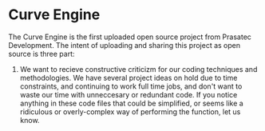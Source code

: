 # Curve Engine
The Curve Engine is the first uploaded open source project from Prasatec Development. The intent of uploading and sharing this project as open source is three part:
1. We want to recieve constructive criticizm for our coding techniques and methodologies. We have several project ideas on hold due to time constraints, and continuing to work full time jobs, and don't want to waste our time with unneccesary or redundant code. If you notice anything in these code files that could be simplified, or seems like a ridiculous or overly-complex way of performing the function, let us know.
